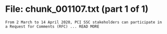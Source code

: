 ﻿# File: chunk_001107.txt (part 1 of 1)
```
From 2 March to 14 April 2020, PCI SSC stakeholders can participate in a Request for Comments (RFC) ... READ MORE
```

